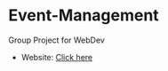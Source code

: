 # Event-Management
Group Project for WebDev 

- Website: <a href="https://snorlark.github.io/Event-Management/" target="_blank">Click here</a>

